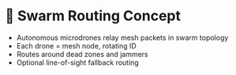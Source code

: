 # 🐝 Swarm Routing Concept

- Autonomous microdrones relay mesh packets in swarm topology
- Each drone = mesh node, rotating ID
- Routes around dead zones and jammers
- Optional line-of-sight fallback routing
